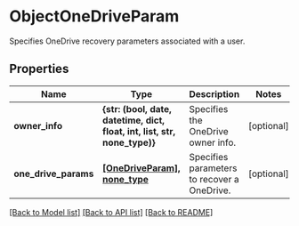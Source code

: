 # ObjectOneDriveParam

Specifies OneDrive recovery parameters associated with a user.

## Properties
Name | Type | Description | Notes
------------ | ------------- | ------------- | -------------
**owner_info** | **{str: (bool, date, datetime, dict, float, int, list, str, none_type)}** | Specifies the OneDrive owner info. | [optional] 
**one_drive_params** | [**[OneDriveParam], none_type**](OneDriveParam.md) | Specifies parameters to recover a OneDrive. | [optional] 

[[Back to Model list]](../README.md#documentation-for-models) [[Back to API list]](../README.md#documentation-for-api-endpoints) [[Back to README]](../README.md)



